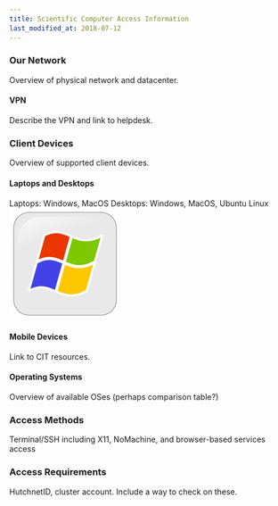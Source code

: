 ```yaml
---
title: Scientific Computer Access Information
last_modified_at: 2018-07-12
---
```


### Our Network
Overview of physical network and datacenter.
#### VPN
Describe the VPN and link to helpdesk.

### Client Devices
Overview of supported client devices.
#### Laptops and Desktops
Laptops: Windows, MacOS
Desktops: Windows, MacOS, Ubuntu Linux
![](/assets/comp_index/2018-06-28-12-56-21.png)
#### Mobile Devices
Link to CIT resources.
#### Operating Systems
Overview of available OSes (perhaps comparison table?)

### Access Methods
Terminal/SSH including X11, NoMachine, and browser-based services access

### Access Requirements
HutchnetID, cluster account. Include a way to check on these.


